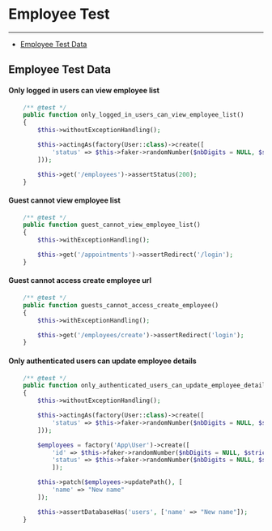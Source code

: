 # Employee Test
---
 - [Employee Test Data](/{{route}}/{{version}}/employeetest/#employee-test-data)

<a name="employee-test-data"></a>
## Employee Test Data

#### Only logged in users can view employee list
```php
    /** @test */
    public function only_logged_in_users_can_view_employee_list()
    {
        $this->withoutExceptionHandling();

        $this->actingAs(factory(User::class)->create([
            'status' => $this->faker->randomNumber($nbDigits = NULL, $strict = false)
        ]));

        $this->get('/employees')->assertStatus(200);
    }
```

#### Guest cannot view employee list
```php
    /** @test */
    public function guest_cannot_view_employee_list()
    {
        $this->withExceptionHandling();

        $this->get('/appointments')->assertRedirect('/login');
    }
```
#### Guest cannot access create employee url
```php
    /** @test */
    public function guests_cannot_access_create_employee()
    {
        $this->withExceptionHandling();

        $this->get('/employees/create')->assertRedirect('login');
    }
```
#### Only authenticated users can update employee details
```php
    /** @test */
    public function only_authenticated_users_can_update_employee_details()
    {
        $this->withoutExceptionHandling();

        $this->actingAs(factory(User::class)->create([
            'status' => $this->faker->randomNumber($nbDigits = NULL, $strict = false)
        ]));

        $employees = factory('App\User')->create([
            'id' => $this->faker->randomNumber($nbDigits = NULL, $strict = false),
            'status' => $this->faker->randomNumber($nbDigits = NULL, $strict = false)
            ]);

        $this->patch($employees->updatePath(), [
            'name' => "New name"
        ]);

        $this->assertDatabaseHas('users', ['name' => "New name"]);
    }
```
